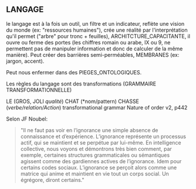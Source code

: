 ## LANGAGE

le langage est à la fois un outil, un filtre et un indicateur, reflète une vision du monde (ex: "ressources humaines"), crée une réalité par l'interprétation qu'il permet ("arbre" pour tronc + feuilles), ARCHITCTURE_CAPACITANTE, il ouvre ou ferme des portes (les chiffres  romain ou arabe, IX ou 9, ne permettent pas de manipuler information et donc de calculer de la même manière). Peut créer des barrières semi-perméables, MEMBRANES (ex: jargon, accent).

Peut nous enfermer dans des PIEGES_ONTOLOGIQUES. 

Les règles du langage sont des transformations (GRAMMAIRE TRANSFORMATIONNELLE)

LE (GROS, JOLI *qualité*) CHAT (*nom/pattern) CHASSE (*verbe/relation/Action*)
transformational grammar Nature of order v2, p442


Selon JF Noubel:

> "Il ne faut pas voir en l’ignorance une simple absence de connaissance et d’expérience. L’ignorance représente un processus actif, qui se maintient et se perpétue par lui-même. En intelligence collective, nous voyons et démontrons très bien comment, par exemple, certaines structures grammaticales ou sémantiques agissent comme des gardiennes actives de l’ignorance. Idem pour certains codes sociaux. L’ignorance se perçoit alors comme une matrice qui anime et maintient en vie tout un corps social. Un égrégore, diront certains."

